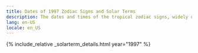 ```yaml
---
title: Dates of 1997 Zodiac Signs and Solar Terms
description: The dates and times of the tropical zodiac signs, widely used in western astrology, and solar terms of year 1997
lang: en-US
locale: en_US
---
```

{% include_relative _solarterm_details.html year="1997" %}
